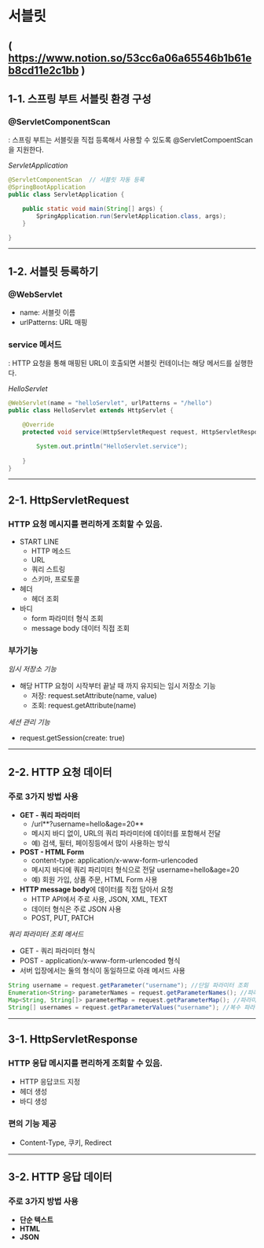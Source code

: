 # 서블릿 
( https://www.notion.so/53cc6a06a65546b1b61eb8cd11e2c1bb )
------------
## 1-1. 스프링 부트 서블릿 환경 구성
### @ServletComponentScan
: 스프링 부트는 서블릿을 직접 등록해서 사용할 수 있도록 @ServletCompoentScan을 지원한다.

*ServletApplication*
```java
@ServletComponentScan  // 서블릿 자동 등록
@SpringBootApplication
public class ServletApplication {

	public static void main(String[] args) {
		SpringApplication.run(ServletApplication.class, args);
	}

}
```

------------
## 1-2. 서블릿 등록하기
### @WebServlet
- name: 서블릿 이름 
- urlPatterns: URL 매핑

### service 메서드
: HTTP 요청을 통해 매핑된 URL이 호출되면 서블릿 컨테이너는 해당 메서드를 실행한다.

*HelloServlet*
```java
@WebServlet(name = "helloServlet", urlPatterns = "/hello")
public class HelloServlet extends HttpServlet {

    @Override
    protected void service(HttpServletRequest request, HttpServletResponse response) throws ServletException, IOException {

        System.out.println("HelloServlet.service");
        
    }
}
```

------------
## 2-1. HttpServletRequest
### HTTP 요청 메시지를 편리하게 조회할 수 있음.
- START LINE
    - HTTP 메소드
    - URL
    - 쿼리 스트링
    - 스키마, 프로토콜
- 헤더
    - 헤더 조회
- 바디
    - form 파라미터 형식 조회
    - message body 데이터 직접 조회

### 부가기능
*임시 저장소 기능*
- 해당 HTTP 요청이 시작부터 끝날 때 까지 유지되는 임시 저장소 기능
    - 저장: request.setAttribute(name, value)
    - 조회: request.getAttribute(name)

*세션 관리 기능*
- request.getSession(create: true)

------------
## 2-2. HTTP 요청 데이터
### 주로 3가지 방법 사용
- **GET - 쿼리 파라미터**
    - /url**?username=hello&age=20**
    - 메시지 바디 없이, URL의 쿼리 파라미터에 데이터를 포함해서 전달
    - 예) 검색, 필터, 페이징등에서 많이 사용하는 방식
- **POST - HTML Form**
    - content-type: application/x-www-form-urlencoded
    - 메시지 바디에 쿼리 파리미터 형식으로 전달 username=hello&age=20
    - 예) 회원 가입, 상품 주문, HTML Form 사용
- **HTTP message body**에 데이터를 직접 담아서 요청
    - HTTP API에서 주로 사용, JSON, XML, TEXT
    - 데이터 형식은 주로 JSON 사용
    - POST, PUT, PATCH

*쿼리 파라미터 조회 메서드*
- GET - 쿼리 파라미터 형식
- POST - application/x-www-form-urlencoded 형식
- 서버 입장에서는 둘의 형식이 동일하므로 아래 메서드 사용
```java
String username = request.getParameter("username"); //단일 파라미터 조회 
Enumeration<String> parameterNames = request.getParameterNames(); //파라미터 이름들 모두 조회
Map<String, String[]> parameterMap = request.getParameterMap(); //파라미터를 Map 으로 조회
String[] usernames = request.getParameterValues("username"); //복수 파라미터 조회
```

------------
## 3-1. HttpServletResponse
### HTTP 응답 메시지를 편리하게 조회할 수 있음.
- HTTP 응답코드 지정
- 헤더 생성
- 바디 생성

### 편의 기능 제공
- Content-Type, 쿠키, Redirect

------------
## 3-2. HTTP 응답 데이터
### 주로 3가지 방법 사용
- **단순 텍스트**
- **HTML**
- **JSON**
